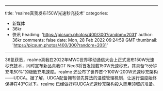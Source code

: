 
---
title: 'realme真我发布150W光速秒充技术'
categories: 
 - 新媒体
 - 36kr
 - 快讯
headimg: 'https://picsum.photos/400/300?random=2031'
author: 36kr
comments: false
date: Mon, 28 Feb 2022 09:24:59 GMT
thumbnail: 'https://picsum.photos/400/300?random=2031'
---

<div>   
36氪获悉，realme真我在2022年MWC世界移动通信大会上正式发布150W光速秒充技术，同时宣布新品真我GT Neo3将首发搭载150W光速秒充，其具备“5分钟充电50%”的极致充电速度。realme 还公布了世界首个100W-200W光速秒充架构——UDCA。据了解，UDCA配备拥有领先算法的温控管理机制，让运行温度始终保持在43°C以下。realme 已经做好将UDCA光速秒充架构投入商用领域的准备。  
</div>
            